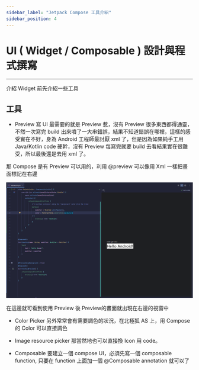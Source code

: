 ```yaml
---
sidebar_label: "Jetpack Compose 工具介紹"
sidebar_position: 4
---
```


# UI ( Widget / Composable ) 設計與程式撰寫

---

介紹 Widget 前先介紹一些工具

## 工具

* Preview
	寫 UI 最需要的就是 Preview 惹，沒有 Preview 很多東西都得通靈，不然一次寫完 build 出來噴了一大串錯誤，結果不知道錯誤在哪裡，這樣的感受實在不好，身為 Android 工程師最討厭 xml 了，但是因為如果純手工用 Java/Kotlin code 硬幹，沒有 Preview 每寫完就要 build 去看結果實在很難受，所以最後還是去用 xml 了。

那 Compose 是有 Preview 可以用的，利用 @preview 可以像用 Xml 一樣把畫面標記在右邊

![Alt text](/img/JC_preview.png)  

在這邊就可看到使用 Preview 後 Preview的畫面就出現在右邊的視窗中

* Color Picker
	另外常常會有需要調色的狀況，在北極狐 AS 上，用 Compose 的 Color 可以直接調色

* Image resource picker
	那當然地也可以直接換 Icon 用 code。

* Composable
	要建立一個 compose UI，必須先寫一個 composable function, 只要在 function 上面加一個 @Composable annotation 就可以了

